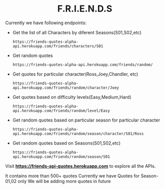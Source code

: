 <h1 align="center">F.R.I.E.N.D.S</h1>


Currently we have following endpoints:
   - Get the list of all Characters by diferent Seasons(S01,S02,etc)
      ```
      https://friends-quotes-alpha-api.herokuapp.com/friends/characters/S01
      ```
      
  - Get random quotes
       ```
      https://friends-quotes-alpha-api.herokuapp.com/friends/random/
      ```
      
  - Get quotes for particular character(Ross,Joey,Chandler, etc)
       ```
      https://friends-quotes-alpha-api.herokuapp.com/friends/random/character/Joey
      ```
      
  - Get quotes based on difficulty levels(Easy,Medium,Hard)
       ```
      https://friends-quotes-alpha-api.herokuapp.com/friends/random/level/Easy
      ```
      
  - Get random quotes based on particular season for particular character
       ```
      https://friends-quotes-alpha-api.herokuapp.com/friends/random/season/character/S01/Ross
      ```
  
  - Get random quotes based on Seasons(S01,S02,etc)
       ```
      https://friends-quotes-alpha-api.herokuapp.com/friends/random/season/S01
      ```
      
      
Visit **https://friends-api-quotes.herokuapp.com**  to explore all the APIs. 

It contains more than 500+ quotes
Currently we have Quotes for Season-01,02 only 
We will be adding more quotes in future


